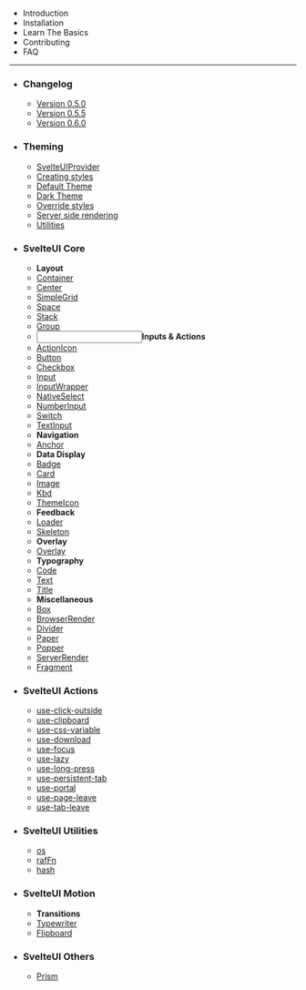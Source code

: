 <script>
  import { MainLink } from "components";
  import { Space } from "@svelteuidev/core";
  import { Layout, Input, Stack, Dashboard, LetterCaseToggle, ExclamationTriangle, BoxModel } from "radix-icons-svelte";
	import { Cube, Download, GithubLogo, HamburgerMenu, QuestionMarkCircled, StarFilled } from 'radix-icons-svelte';
</script>

- <MainLink href='introduction'><Cube slot='icon' size={20} />Introduction</MainLink>
- <MainLink color='red' href='installation'><Download slot='icon' size={20} />Installation</MainLink>
- <MainLink color='green' href='basics'><StarFilled slot='icon' size={20} />Learn The Basics</MainLink>
- <MainLink color='dark' href='contributing'><GithubLogo slot='icon' size={20} />Contributing</MainLink>
- <MainLink color='indigo' href='faq'><QuestionMarkCircled slot='icon' size={20} />FAQ</MainLink>

<hr />

- ### Changelog
  - [Version 0.5.0](changelog/v0-5-0)
  - [Version 0.5.5](changelog/v0-5-5)
  - [Version 0.6.0](changelog/v0-6-0)
- ### Theming
  - [SvelteUIProvider](theming/svelteui-provider)
  - [Creating styles](theming/create-styles)
  - [Default Theme](theming/default-theme)
  - [Dark Theme](theming/dark-theme)
  - [Override styles](theming/override)
  - [Server side rendering](theming/ssr)
  - [Utilities](theming/utilities)
- ### SvelteUI Core
  - **<Layout /><Space />Layout**
  - [Container](core/container)
  - [Center](core/center)
  - [SimpleGrid](core/simple-grid)
  - [Space](core/space)
  - [Stack](core/stack)
  - [Group](core/group)
  - **<Input/><Space />Inputs & Actions**
  - [ActionIcon](core/action-icon)
  - [Button](core/button)
  - [Checkbox](core/checkbox)
  - [Input](core/input)
  - [InputWrapper](core/input-wrapper)
  - [NativeSelect](core/native-select)
  - [NumberInput](core/number-input)
  - [Switch](core/switch)
  - [TextInput](core/text-input)
  - **<HamburgerMenu/><Space />Navigation**
  - [Anchor](core/anchor)
  - **<Dashboard/><Space />Data Display**
  - [Badge](core/badge)
  - [Card](core/card)
  - [Image](core/image)
  - [Kbd](core/kbd)
  - [ThemeIcon](core/theme-icon)
  - **<ExclamationTriangle/><Space />Feedback**
  - [Loader](core/loader)
  - [Skeleton](core/skeleton)
  - **<Stack/><Space />Overlay**
  - [Overlay](core/overlay)
  - **<LetterCaseToggle/><Space />Typography**
  - [Code](core/code)
  - [Text](core/text)
  - [Title](core/title)
  - **<BoxModel/><Space />Miscellaneous**
  - [Box](core/box)
  - [BrowserRender](core/browser-render)
  - [Divider](core/divider)
  - [Paper](core/paper)
  - [Popper](core/popper)
  - [ServerRender](core/server-render)
  - [Fragment](core/fragment)
- ### SvelteUI Actions
  - [use-click-outside](actions/use-click-outside)
  - [use-clipboard](actions/use-clipboard)
  - [use-css-variable](actions/use-css-variable)
  - [use-download](actions/use-download)
  - [use-focus](actions/use-focus)
  - [use-lazy](actions/use-lazy)
  - [use-long-press](actions/use-long-press)
  - [use-persistent-tab](actions/use-persistent-tab)
  - [use-portal](actions/use-portal)
  - [use-page-leave](actions/use-page-leave)
  - [use-tab-leave](actions/use-tab-leave)
- ### SvelteUI Utilities
  - [os](utilities/os)
  - [rafFn](utilities/raf-fn)
  - [hash](utilities/hash)
- ### SvelteUI Motion
  - **Transitions**
  - [Typewriter](motion/typewriter)
  - [Flipboard](motion/flipboard)
- ### SvelteUI Others
  - [Prism](others/prism)
